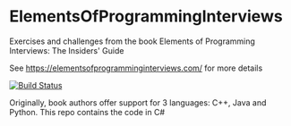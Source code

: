 # ElementsOfProgrammingInterviews
Exercises and challenges from the book Elements of Programming Interviews: The Insiders' Guide

See https://elementsofprogramminginterviews.com/ for more details

[![Build Status](https://dev.azure.com/olehzheleznyak/Self-Education/_apis/build/status/oleh-zheleznyak.ElementsOfProgrammingInterviews?branchName=master)](https://dev.azure.com/olehzheleznyak/Self-Education/_build/latest?definitionId=6&branchName=master)

Originally, book authors offer support for 3 languages: C++, Java and Python.
This repo contains the code in C#
